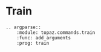 # Train

```{eval-rst}
.. argparse::
    :module: topaz.commands.train
    :func: add_arguments
    :prog: train
```  